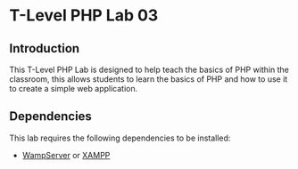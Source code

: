 # T-Level PHP Lab 03

## Introduction

This T-Level PHP Lab is designed to help teach the basics of PHP within
the classroom, this allows students to learn the basics of PHP and
how to use it to create a simple web application.

## Dependencies

This lab requires the following dependencies to be installed:
- [WampServer](https://www.wampserver.com/) or [XAMPP](https://www.apachefriends.org/index.html)